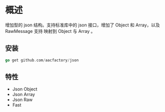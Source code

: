 # 概述

增加型的 json 结构。支持标准库中的 json 接口，增加了 Object 和 Array，以及 RawMessage 支持 映射到 Object 与 Array 。

## 安装

```go
go get github.com/aacfactory/json
```

## 特性

* Json Object
* Json Array
* Json Raw
* Fast


